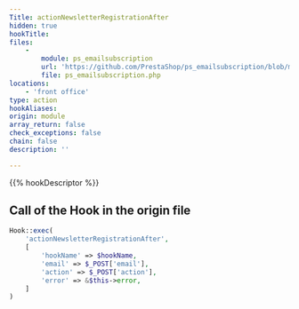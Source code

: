 ```yaml
---
Title: actionNewsletterRegistrationAfter
hidden: true
hookTitle: 
files:
    -
        module: ps_emailsubscription
        url: 'https://github.com/PrestaShop/ps_emailsubscription/blob/master/ps_emailsubscription.php'
        file: ps_emailsubscription.php
locations:
    - 'front office'
type: action
hookAliases: 
origin: module
array_return: false
check_exceptions: false
chain: false
description: ''

---
```


{{% hookDescriptor %}}

## Call of the Hook in the origin file

```php
Hook::exec(
    'actionNewsletterRegistrationAfter',
    [
        'hookName' => $hookName,
        'email' => $_POST['email'],
        'action' => $_POST['action'],
        'error' => &$this->error,
    ]
)
```
